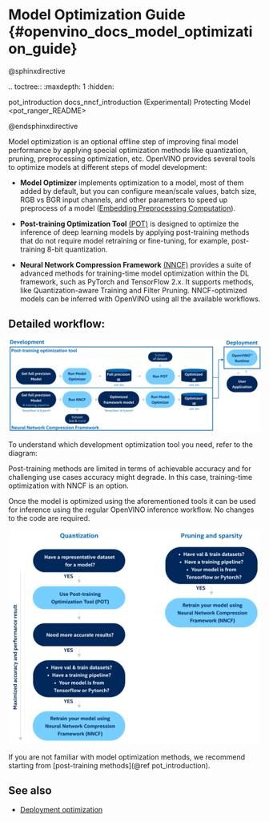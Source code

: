  # Model Optimization Guide {#openvino_docs_model_optimization_guide}

@sphinxdirective

.. toctree::
   :maxdepth: 1
   :hidden:
   
   pot_introduction
   docs_nncf_introduction
   (Experimental) Protecting Model <pot_ranger_README>

@endsphinxdirective

 Model optimization is an optional offline step of improving final model performance by applying special optimization methods like quantization, pruning, preprocessing optimization, etc. OpenVINO provides several tools to optimize models at different steps of model development:

- **Model Optimizer** implements optimization to a model, most of them added by default, but you can configure mean/scale values, batch size, RGB vs BGR input channels, and other parameters to speed up preprocess of a model ([Embedding Preprocessing Computation](../MO_DG/prepare_model/Additional_Optimizations.md)).

- **Post-training Optimization Tool** [(POT)](../../tools/pot/docs/Introduction.md) is designed to optimize the inference of deep learning models by applying post-training methods that do not require model retraining or fine-tuning, for example, post-training 8-bit quantization. 

- **Neural Network Compression Framework** [(NNCF)](./nncf/introduction.md) provides a suite of advanced methods for training-time model optimization within the DL framework, such as PyTorch and TensorFlow 2.x. It supports methods, like Quantization-aware Training and Filter Pruning. NNCF-optimized models can be inferred with OpenVINO using all the available workflows.


## Detailed workflow: 

![](../img/DEVELOPMENT_FLOW_V3_crunch.svg)

To understand which development optimization tool you need, refer to the diagram: 

Post-training methods are limited in terms of achievable accuracy and for challenging use cases accuracy might degrade. In this case, training-time optimization with NNCF is an option.

Once the model is optimized using the aforementioned tools it can be used for inference using the regular OpenVINO inference workflow. No changes to the code are required.

![](../img/WHAT_TO_USE.svg)

If you are not familiar with model optimization methods, we recommend starting from [post-training methods](@ref pot_introduction).

## See also
- [Deployment optimization](./dldt_deployment_optimization_guide.md)